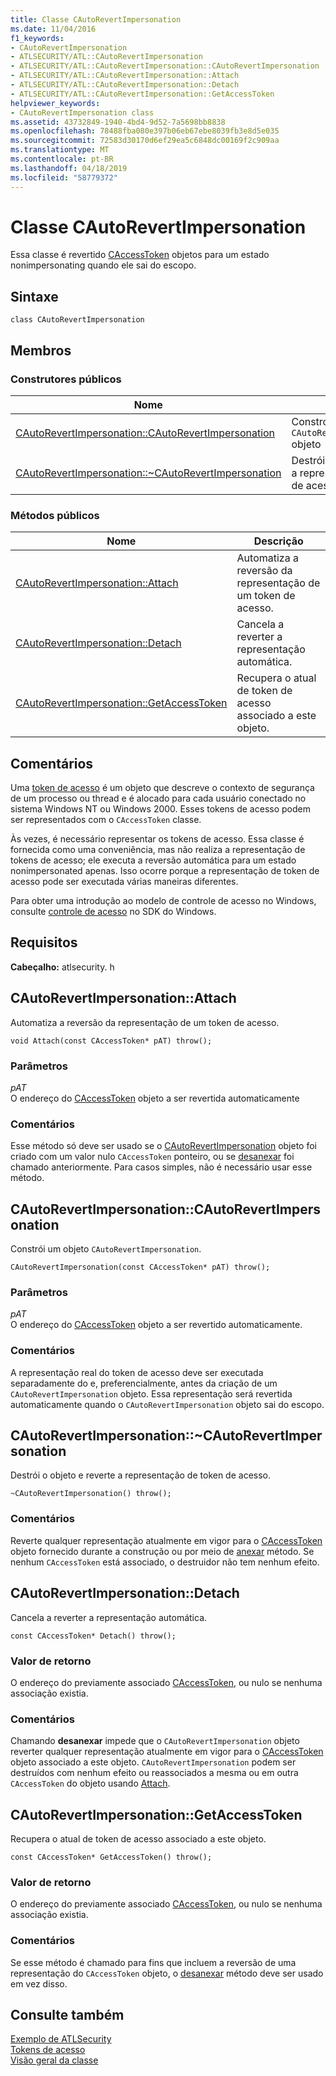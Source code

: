 ```yaml
---
title: Classe CAutoRevertImpersonation
ms.date: 11/04/2016
f1_keywords:
- CAutoRevertImpersonation
- ATLSECURITY/ATL::CAutoRevertImpersonation
- ATLSECURITY/ATL::CAutoRevertImpersonation::CAutoRevertImpersonation
- ATLSECURITY/ATL::CAutoRevertImpersonation::Attach
- ATLSECURITY/ATL::CAutoRevertImpersonation::Detach
- ATLSECURITY/ATL::CAutoRevertImpersonation::GetAccessToken
helpviewer_keywords:
- CAutoRevertImpersonation class
ms.assetid: 43732849-1940-4bd4-9d52-7a5698bb8838
ms.openlocfilehash: 78488fba080e397b06eb67ebe8039fb3e8d5e035
ms.sourcegitcommit: 72583d30170d6ef29ea5c6848dc00169f2c909aa
ms.translationtype: MT
ms.contentlocale: pt-BR
ms.lasthandoff: 04/18/2019
ms.locfileid: "58779372"
---
```

# <a name="cautorevertimpersonation-class"></a>Classe CAutoRevertImpersonation

Essa classe é revertido [CAccessToken](../../atl/reference/caccesstoken-class.md) objetos para um estado nonimpersonating quando ele sai do escopo.

## <a name="syntax"></a>Sintaxe

```
class CAutoRevertImpersonation
```

## <a name="members"></a>Membros

### <a name="public-constructors"></a>Construtores públicos

|Nome|Descrição|
|----------|-----------------|
|[CAutoRevertImpersonation::CAutoRevertImpersonation](#cautorevertimpersonation)|Constrói um `CAutoRevertImpersonation` objeto|
|[CAutoRevertImpersonation::~CAutoRevertImpersonation](#dtor)|Destrói o objeto e reverte a representação de token de acesso.|

### <a name="public-methods"></a>Métodos públicos

|Nome|Descrição|
|----------|-----------------|
|[CAutoRevertImpersonation::Attach](#attach)|Automatiza a reversão da representação de um token de acesso.|
|[CAutoRevertImpersonation::Detach](#detach)|Cancela a reverter a representação automática.|
|[CAutoRevertImpersonation::GetAccessToken](#getaccesstoken)|Recupera o atual de token de acesso associado a este objeto.|

## <a name="remarks"></a>Comentários

Uma [token de acesso](/windows/desktop/SecAuthZ/access-tokens) é um objeto que descreve o contexto de segurança de um processo ou thread e é alocado para cada usuário conectado no sistema Windows NT ou Windows 2000. Esses tokens de acesso podem ser representados com o `CAccessToken` classe.

Às vezes, é necessário representar os tokens de acesso. Essa classe é fornecida como uma conveniência, mas não realiza a representação de tokens de acesso; ele executa a reversão automática para um estado nonimpersonated apenas. Isso ocorre porque a representação de token de acesso pode ser executada várias maneiras diferentes.

Para obter uma introdução ao modelo de controle de acesso no Windows, consulte [controle de acesso](/windows/desktop/SecAuthZ/access-control) no SDK do Windows.

## <a name="requirements"></a>Requisitos

**Cabeçalho:** atlsecurity. h

##  <a name="attach"></a>  CAutoRevertImpersonation::Attach

Automatiza a reversão da representação de um token de acesso.

```
void Attach(const CAccessToken* pAT) throw();
```

### <a name="parameters"></a>Parâmetros

*pAT*<br/>
O endereço do [CAccessToken](../../atl/reference/caccesstoken-class.md) objeto a ser revertida automaticamente

### <a name="remarks"></a>Comentários

Esse método só deve ser usado se o [CAutoRevertImpersonation](../../atl/reference/cautorevertimpersonation-class.md) objeto foi criado com um valor nulo `CAccessToken` ponteiro, ou se [desanexar](#detach) foi chamado anteriormente. Para casos simples, não é necessário usar esse método.

##  <a name="cautorevertimpersonation"></a>  CAutoRevertImpersonation::CAutoRevertImpersonation

Constrói um objeto `CAutoRevertImpersonation`.

```
CAutoRevertImpersonation(const CAccessToken* pAT) throw();
```

### <a name="parameters"></a>Parâmetros

*pAT*<br/>
O endereço do [CAccessToken](../../atl/reference/caccesstoken-class.md) objeto a ser revertido automaticamente.

### <a name="remarks"></a>Comentários

A representação real do token de acesso deve ser executada separadamente do e, preferencialmente, antes da criação de um `CAutoRevertImpersonation` objeto. Essa representação será revertida automaticamente quando o `CAutoRevertImpersonation` objeto sai do escopo.

##  <a name="dtor"></a>  CAutoRevertImpersonation::~CAutoRevertImpersonation

Destrói o objeto e reverte a representação de token de acesso.

```
~CAutoRevertImpersonation() throw();
```

### <a name="remarks"></a>Comentários

Reverte qualquer representação atualmente em vigor para o [CAccessToken](../../atl/reference/caccesstoken-class.md) objeto fornecido durante a construção ou por meio de [anexar](#attach) método. Se nenhum `CAccessToken` está associado, o destruidor não tem nenhum efeito.

##  <a name="detach"></a>  CAutoRevertImpersonation::Detach

Cancela a reverter a representação automática.

```
const CAccessToken* Detach() throw();
```

### <a name="return-value"></a>Valor de retorno

O endereço do previamente associado [CAccessToken](../../atl/reference/caccesstoken-class.md), ou nulo se nenhuma associação existia.

### <a name="remarks"></a>Comentários

Chamando **desanexar** impede que o `CAutoRevertImpersonation` objeto reverter qualquer representação atualmente em vigor para o [CAccessToken](../../atl/reference/caccesstoken-class.md) objeto associado a este objeto. `CAutoRevertImpersonation` podem ser destruídos com nenhum efeito ou reassociados a mesma ou em outra `CAccessToken` do objeto usando [Attach](#attach).

##  <a name="getaccesstoken"></a>  CAutoRevertImpersonation::GetAccessToken

Recupera o atual de token de acesso associado a este objeto.

```
const CAccessToken* GetAccessToken() throw();
```

### <a name="return-value"></a>Valor de retorno

O endereço do previamente associado [CAccessToken](../../atl/reference/caccesstoken-class.md), ou nulo se nenhuma associação existia.

### <a name="remarks"></a>Comentários

Se esse método é chamado para fins que incluem a reversão de uma representação do `CAccessToken` objeto, o [desanexar](#detach) método deve ser usado em vez disso.

## <a name="see-also"></a>Consulte também

[Exemplo de ATLSecurity](../../overview/visual-cpp-samples.md)<br/>
[Tokens de acesso](/windows/desktop/SecAuthZ/access-tokens)<br/>
[Visão geral da classe](../../atl/atl-class-overview.md)
